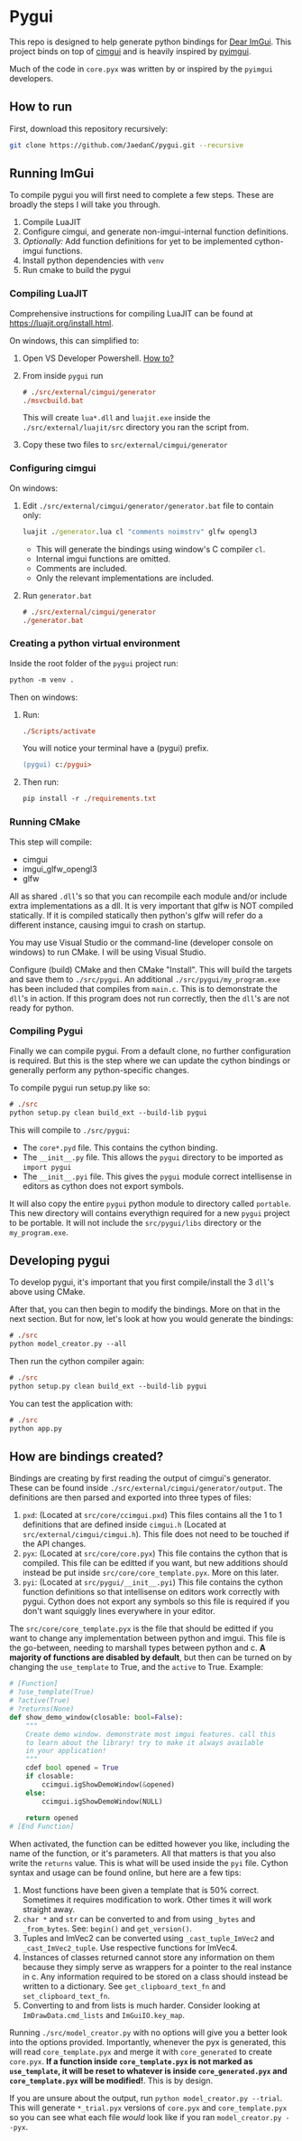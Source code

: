 # Pygui

This repo is designed to help generate python bindings for [Dear ImGui](https://github.com/ocornut/imgui). This project binds on top of [cimgui](https://github.com/cimgui/cimgui) and is heavily inspired by [pyimgui](https://github.com/pyimgui/pyimgui).

Much of the code in `core.pyx` was written by or inspired by the `pyimgui` developers.

## How to run

First, download this repository recursively:

```bash
git clone https://github.com/JaedanC/pygui.git --recursive
```

## Running ImGui

To compile pygui you will first need to complete a few steps. These are broadly the steps I will take you through.

1. Compile LuaJIT
2. Configure cimgui, and generate non-imgui-internal function definitions.
3. *Optionally:* Add function definitions for yet to be implemented cython-imgui functions.
4. Install python dependencies with `venv`
5. Run cmake to build the pygui

### Compiling LuaJIT

Comprehensive instructions for compiling LuaJIT can be found at <https://luajit.org/install.html>.

On windows, this can simplified to:

1. Open VS Developer Powershell. [How to?](https://learn.microsoft.com/en-us/visualstudio/ide/reference/command-prompt-powershell?view=vs-2022#start-from-windows-menu>)
2. From inside `pygui` run

    ```ps
    # ./src/external/cimgui/generator
    ./msvcbuild.bat
    ```

    This will create `lua*.dll` and `luajit.exe` inside the `./src/external/luajit/src` directory you ran the script from.
3. Copy these two files to `src/external/cimgui/generator`

### Configuring cimgui

On windows:

1. Edit `./src/external/cimgui/generator/generator.bat` file to contain only:

    ```bat
    luajit ./generator.lua cl "comments noimstrv" glfw opengl3
    ```

    - This will generate the bindings using window's C compiler `cl`.
    - Internal imgui functions are omitted.
    - Comments are included.
    - Only the relevant implementations are included.

2. Run `generator.bat`

    ```ps
    # ./src/external/cimgui/generator
    ./generator.bat
    ```

### Creating a python virtual environment

Inside the root folder of the `pygui` project run:

```ps
python -m venv .
```

Then on windows:

1. Run:

    ```ps
    ./Scripts/activate
    ```

    You will notice your terminal have a (pygui) prefix.

    ```ps
    (pygui) c:/pygui>
    ```

2. Then run:

    ```ps
    pip install -r ./requirements.txt
    ```

### Running CMake

This step will compile:

- cimgui
- imgui_glfw_opengl3
- glfw

All as shared `.dll`'s so that you can recompile each module and/or include extra implementations as a dll. It is very important that glfw is NOT compiled statically. If it is compiled statically then python's glfw will refer do a different instance, causing imgui to crash on startup.

You may use Visual Studio or the command-line (developer console on windows) to run CMake. I will be using Visual Studio.

Configure (build) CMake and then CMake "Install". This will build the targets and save them to `./src/pygui`. An additional `./src/pygui/my_program.exe` has been included that compiles from `main.c`. This is to demonstrate the `dll`'s in action. If this program does not run correctly, then the `dll`'s are not ready for python.

### Compiling Pygui

Finally we can compile pygui. From a default clone, no further configuration is required. But this is the step where we can update the cython bindings or generally perform any python-specific changes.

To compile pygui run setup.py like so:

```ps
# ./src
python setup.py clean build_ext --build-lib pygui
```

This will compile to `./src/pygui`:

- The `core*.pyd` file. This contains the cython binding.
- The `__init__.py` file. This allows the `pygui` directory to be imported as `import pygui`
- The `__init__.pyi` file. This gives the `pygui` module correct intellisense in editors as cython does not export symbols.

It will also copy the entire `pygui` python module to directory called `portable`. This new directory will contains everythign required for a new `pygui` project to be portable. It will not include the `src/pygui/libs` directory or the `my_program.exe`.

## Developing pygui

To develop pygui, it's important that you first compile/install the 3 `dll`'s above using CMake.

After that, you can then begin to modify the bindings. More on that in the next section. But for now, let's look at how you would generate the bindings:

```ps
# ./src
python model_creator.py --all
```

Then run the cython compiler again:

```ps
# ./src
python setup.py clean build_ext --build-lib pygui
```

You can test the application with:

```ps
# ./src
python app.py
```

## How are bindings created?

Bindings are creating by first reading the output of cimgui's generator. These can be found inside `./src/external/cimgui/generator/output`. The definitions are then parsed and exported into three types of files:

1. `pxd`: (Located at `src/core/ccimgui.pxd`) This files contains all the 1 to 1 definitions that are defined inside `cimgui.h` (Located at `src/external/cimgui/cimgui.h`). This file does not need to be touched if the API changes.
2. `pyx`: (Located at `src/core/core.pyx`) This file contains the cython that is compiled. This file can be editted if you want, but new additions should instead be put inside `src/core/core_template.pyx`. More on this later.
3. `pyi`: (Located at `src/pygui/__init__.pyi`) This file contains the cython function definitions so that intellisense on editors work correctly with pygui. Cython does not export any symbols so this file is required if you don't want squiggly lines everywhere in your editor.

The `src/core/core_template.pyx` is the file that should be editted if you want to change any implementation between python and imgui. This file is the go-between, needing to marshall types between python and c. **A majority of functions are disabled by default**, but then can be turned on by changing the `use_template` to True, and the `active` to True. Example:

```python
# [Function]
# ?use_template(True)
# ?active(True)
# ?returns(None)
def show_demo_window(closable: bool=False):
    """
    Create demo window. demonstrate most imgui features. call this
    to learn about the library! try to make it always available
    in your application!
    """
    cdef bool opened = True
    if closable:
        ccimgui.igShowDemoWindow(&opened)
    else:
        ccimgui.igShowDemoWindow(NULL)
    
    return opened
# [End Function]
```

When activated, the function can be editted however you like, including the name of the function, or it's parameters. All that matters is that you also write the `returns` value. This is what will be used inside the `pyi` file. Cython syntax and usage can be found online, but here are a few tips:

1. Most functions have been given a template that is 50% correct. Sometimes it requires modification to work. Other times it will work straight away.
2. `char *` and `str` can be converted to and from using `_bytes` and `_from_bytes`. See: `begin()` and `get_version()`.
3. Tuples and ImVec2 can be converted using `_cast_tuple_ImVec2` and `_cast_ImVec2_tuple`. Use respective functions for ImVec4.
4. Instances of classes returned cannot store any information on them because they simply serve as wrappers for a pointer to the real instance in c. Any information required to be stored on a class should instead be written to a dictionary. See `get_clipboard_text_fn` and `set_clipboard_text_fn`.
5. Converting to and from lists is much harder. Consider looking at `ImDrawData.cmd_lists` and `ImGuiIO.key_map`.

Running `./src/model_creator.py` with no options will give you a better look into the options provided. Importantly, whenever the pyx is generated, this will read `core_template.pyx` and merge it with `core_generated` to create `core.pyx`. **If a function inside `core_template.pyx` is not marked as `use_template`, it will be reset to whatever is inside `core_generated.pyx` and `core_template.pyx` will be modified!**. This is by design.

If you are unsure about the output, run `python model_creator.py --trial`. This will generate `*_trial.pyx` versions of `core.pyx` and `core_template.pyx` so you can see what each file *would* look like if you ran `model_creator.py --pyx`.
